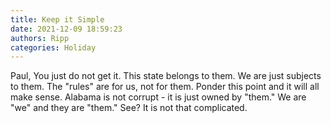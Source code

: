 ```yaml
---
title: Keep it Simple
date: 2021-12-09 18:59:23
authors: Ripp
categories: Holiday
---
```


 Paul, 
You just do not get it.  This state belongs to them.  We are just subjects to them.  The "rules" are for us, not for them.  Ponder this point and it will all make sense.
Alabama is not corrupt - it is just owned by "them."  We are "we" and they are "them."
See?  It is not that complicated.
